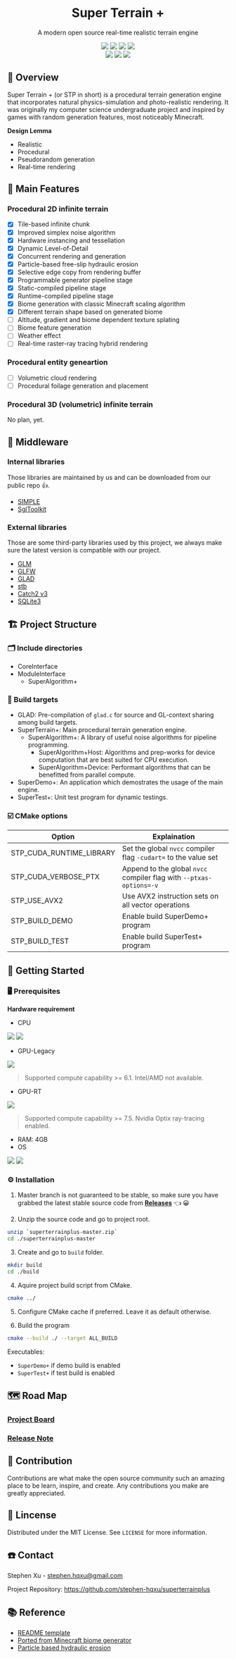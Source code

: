 <h1 align="center"> Super Terrain + </h1>
<p align="center"> A modern open source real-time realistic terrain engine </p>

<p align="center">
	<img src="https://img.shields.io/badge/C%2B%2B_17-00599C?style=flat&logo=c%2B%2B&logoColor=white" />
	<img src="https://img.shields.io/badge/NVIDIA-CUDA_11-76B900?style=flat&logo=nvidia&logoColor=white" />
	<img src="https://img.shields.io/badge/SQLite_3-07405E?style=flat&logo=sqlite&logoColor=white" />
	<img src="https://img.shields.io/badge/OpenGL_4.6-FFFFFF?style=flat&logo=opengl" />
	</br>
	<img src="https://img.shields.io/badge/CMake_3-064F8C?style=flat&logo=cmake&logoColor=white" />
	<img src="https://img.shields.io/badge/Visual_Studio_2019-5C2D91?style=flat&logo=visual%20studio&logoColor=white" />
	<img src="https://img.shields.io/badge/Git-F05032?style=flat&logo=git&logoColor=white" />
</p>

## :eyes: Overview

Super Terrain + (or STP in short) is a procedural terrain generation engine that incorporates natural physics-simulation and photo-realistic rendering. It was originally my computer science undergraduate project and inspired by games with random generation features, most noticeably Minecraft.

**Design Lemma**

- Realistic
- Procedural
- Pseudorandom generation
- Real-time rendering

## :sparkler: Main Features

### Procedural 2D infinite terrain

- [x] Tile-based infinite chunk
- [x] Improved simplex noise algorithm
- [x] Hardware instancing and tessellation
- [x] Dynamic Level-of-Detail
- [x] Concurrent rendering and generation
- [x] Particle-based free-slip hydraulic erosion
- [x] Selective edge copy from rendering buffer
- [x] Programmable generator pipeline stage
- [x] Static-compiled pipeline stage
- [x] Runtime-compiled pipeline stage
- [x] Biome generation with classic Minecraft scaling algorithm
- [x] Different terrain shape based on generated biome
- [ ] Altitude, gradient and biome dependent texture splating
- [ ] Biome feature generation
- [ ] Weather effect
- [ ] Real-time raster-ray tracing hybrid rendering

### Procedural entity geneartion

- [ ] Volumetric cloud rendering
- [ ] Procedural foilage generation and placement

### Procedural 3D (volumetric) infinite terrain

No plan, yet.

## :bricks: Middleware

### Internal libraries

Those libraries are maintained by us and can be downloaded from our public repo :+1:.

- [SIMPLE](https://github.com/stephen-hqxu/SIMPLE)
- [SglToolkit](https://github.com/stephen-hqxu/SglToolkit)

### External libraries

Those are some third-party libraries used by this project, we always make sure the latest version is compatible with our project.

- [GLM](https://github.com/g-truc/glm)
- [GLFW](https://github.com/glfw/glfw)
- [GLAD](https://github.com/Dav1dde/glad)
- [stb](https://github.com/nothings/stb)
- [Catch2 v3](https://github.com/catchorg/Catch2)
- [SQLite3](https://www.sqlite.org/index.html)

## :building_construction: Project Structure

### :card_index_dividers: Include directories

- CoreInterface
- ModuleInterface
  - SuperAlgorithm+

### :dart: Build targets

- GLAD: Pre-compilation of `glad.c` for source and GL-context sharing among build targets.
- SuperTerrain+: Main procedural terrain generation engine.
  - SuperAlgorithm+: A library of useful noise algorithms for pipeline programming.
    - SuperAlgorithm+Host: Algorithms and prep-works for device computation that are best suited for CPU execution.
    - SuperAlgorithm+Device:  Performant algorithms that can be benefitted from parallel compute.
- SuperDemo+: An application which demostrates the usage of the main engine.
- SuperTest+: Unit test program for dynamic testings.

### :ballot_box_with_check: CMake options

| Option | Explaination |
| ------ | ----- |
| STP_CUDA_RUNTIME_LIBRARY | Set the global `nvcc` compiler flag `-cudart=` to the value set |
| STP_CUDA_VERBOSE_PTX | Append to the global `nvcc` compiler flag with `--ptxas-options=-v` |
| STP_USE_AVX2 | Use AVX2 instruction sets on all vector operations |
| STP_BUILD_DEMO | Enable build SuperDemo+ program |
| STP_BUILD_TEST | Enable build SuperTest+ program |

## :bookmark_tabs: Getting Started

### :desktop_computer: Prerequisites

**Hardware requirement**

- CPU
<p align="left">
	<img src="https://img.shields.io/badge/Intel-Core_i5_8400-0071C5?style=flat&logo=intel&logoColor=white" />
	<img src="https://img.shields.io/badge/AMD-Ryzen_5_2400G-ED1C24?style=flat&logo=amd&logoColor=white" />
</p>

- GPU-Legacy
<p align="left">
	<img src="https://img.shields.io/badge/NVIDIA-GTX_1050-76B900?style=flat&logo=nvidia&logoColor=white" />
</p>

> Supported compute capability >= 6.1. Intel/AMD not available.

- GPU-RT
<p align="left">
	<img src="https://img.shields.io/badge/NVIDIA-RTX_2060-76B900?style=flat&logo=nvidia&logoColor=white" />
</p>

> Supported compute capability >= 7.5. Nvidia Optix ray-tracing enabled.

- RAM: 4GB
- OS
<p align="left">
	<img src="https://img.shields.io/badge/Linux-FCC624?style=flat&logo=linux&logoColor=black" />
	<img src="https://img.shields.io/badge/Windows_10-0078D6?style=flat&logo=windows&logoColor=white" />
</p>

### :gear: Installation

1. Master branch is not guaranteed to be stable, so make sure you have grabbed the latest stable source code from [**Releases**](https://github.com/stephen-hqxu/superterrainplus/releases) :point_left: :grinning:

2. Unzip the source code and go to project root.

```sh
unzip `superterrainplus-master.zip`
cd ./superterrainplus-master
```

3. Create and go to `build` folder.

```sh
mkdir build
cd ./build
```

4. Aquire project build script from CMake.

```sh
cmake ../
```

5. Configure CMake cache if preferred. Leave it as default otherwise.

6. Build the program

```sh
cmake --build ./ --target ALL_BUILD
```

Executables:

- `SuperDemo+` if demo build is enabled
- `SuperTest+` if test build is enabled

## :world_map: Road Map

### [Project Board](https://github.com/stephen-hqxu/superterrainplus/projects)

### [Release Note](https://github.com/stephen-hqxu/superterrainplus/releases)

## :seedling: Contribution

Contributions are what make the open source community such an amazing place to be learn, inspire, and create. Any contributions you make are greatly appreciated.

## :page_facing_up: Lincense

Distributed under the MIT License. See `LICENSE` for more information.

## :telephone: Contact

Stephen Xu - stephen.hqxu@gmail.com

Project Repository: https://github.com/stephen-hqxu/superterrainplus

## :books: Reference

- [README template](https://github.com/othneildrew/Best-README-Template)
- [Ported from Minecraft biome generator](https://github.com/KaptainWutax/BiomeUtils)
- [Particle based hydraulic erosion](https://github.com/SebLague/Hydraulic-Erosion/tree/Coding-Adventure-E01)
